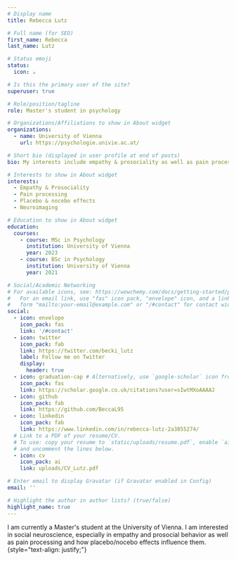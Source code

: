 ```yaml
---
# Display name
title: Rebecca Lutz

# Full name (for SEO)
first_name: Rebecca
last_name: Lutz

# Status emoji
status:
  icon: ☕️

# Is this the primary user of the site?
superuser: true

# Role/position/tagline
role: Master's student in psychology

# Organizations/Affiliations to show in About widget
organizations:
  - name: University of Vienna
    url: https://psychologie.univie.ac.at/

# Short bio (displayed in user profile at end of posts)
bio: My interests include empathy & prosociality as well as pain processing and how they are influenced by placebo/nocebo effects.

# Interests to show in About widget
interests:
  - Empathy & Prosociality
  - Pain processing
  - Placebo & nocebo effects
  - Neuroimaging

# Education to show in About widget
education:
  courses:
    - course: MSc in Psychology
      institution: University of Vienna
      year: 2023
    - course: BSc in Psychology
      institution: University of Vienna
      year: 2021

# Social/Academic Networking
# For available icons, see: https://wowchemy.com/docs/getting-started/page-builder/#icons
#   For an email link, use "fas" icon pack, "envelope" icon, and a link in the
#   form "mailto:your-email@example.com" or "/#contact" for contact widget.
social:
  - icon: envelope
    icon_pack: fas
    link: '/#contact'
  - icon: twitter
    icon_pack: fab
    link: https://twitter.com/becki_lutz
    label: Follow me on Twitter
    display:
      header: true
  - icon: graduation-cap # Alternatively, use `google-scholar` icon from `ai` icon pack
    icon_pack: fas
    link: https://scholar.google.co.uk/citations?user=sIwtMXoAAAAJ
  - icon: github
    icon_pack: fab
    link: https://github.com/BeccaL95
  - icon: linkedin
    icon_pack: fab
    link: https://www.linkedin.com/in/rebecca-lutz-2a3855274/
  # Link to a PDF of your resume/CV.
  # To use: copy your resume to `static/uploads/resume.pdf`, enable `ai` icons in `params.yaml`,
  # and uncomment the lines below.
  - icon: cv
    icon_pack: ai
    link: uploads/CV_Lutz.pdf

# Enter email to display Gravatar (if Gravatar enabled in Config)
email: ''

# Highlight the author in author lists? (true/false)
highlight_name: true
---
```


I am currently a Master's student at the University of Vienna. I am interested in social neuroscience, especially in empathy and prosocial behavior as well as pain processing and how placebo/nocebo effects influence them.
{style="text-align: justify;"}

